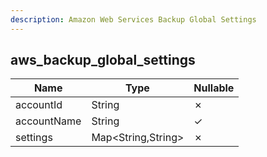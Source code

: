 ```yaml
---
description: Amazon Web Services Backup Global Settings
---
```

aws_backup_global_settings
--------------------------

| **Name**    | **Type**           | **Nullable** |
| ----------- | ------------------ | ------------ |
| accountId   | String             | &cross;      |
| accountName | String             | &check;      |
| settings    | Map<String,String> | &cross;      |

